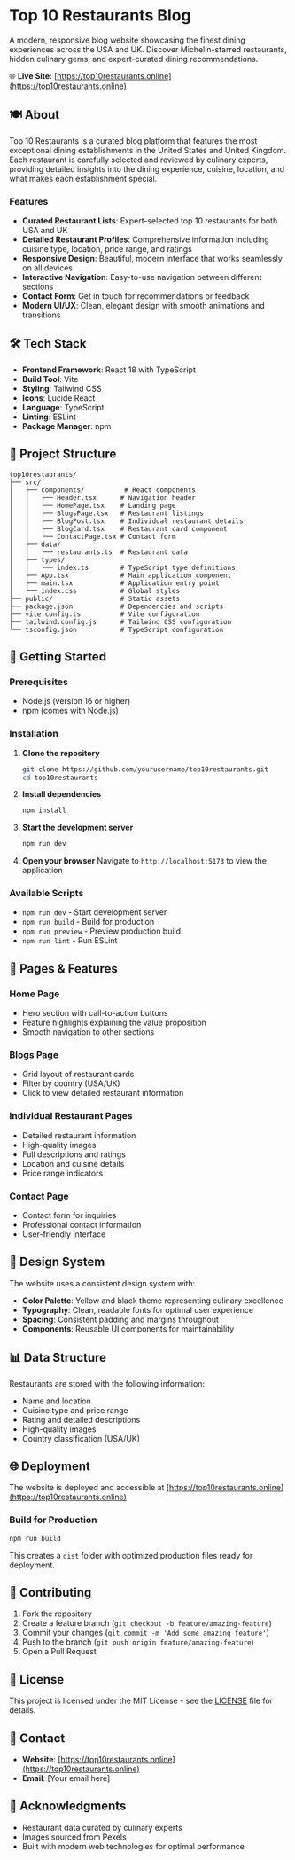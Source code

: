# Top 10 Restaurants Blog

A modern, responsive blog website showcasing the finest dining experiences across the USA and UK. Discover Michelin-starred restaurants, hidden culinary gems, and expert-curated dining recommendations.

🌐 **Live Site**: [https://top10restaurants.online](https://top10restaurants.online)

## 🍽️ About

Top 10 Restaurants is a curated blog platform that features the most exceptional dining establishments in the United States and United Kingdom. Each restaurant is carefully selected and reviewed by culinary experts, providing detailed insights into the dining experience, cuisine, location, and what makes each establishment special.

### Features

- **Curated Restaurant Lists**: Expert-selected top 10 restaurants for both USA and UK
- **Detailed Restaurant Profiles**: Comprehensive information including cuisine type, location, price range, and ratings
- **Responsive Design**: Beautiful, modern interface that works seamlessly on all devices
- **Interactive Navigation**: Easy-to-use navigation between different sections
- **Contact Form**: Get in touch for recommendations or feedback
- **Modern UI/UX**: Clean, elegant design with smooth animations and transitions

## 🛠️ Tech Stack

- **Frontend Framework**: React 18 with TypeScript
- **Build Tool**: Vite
- **Styling**: Tailwind CSS
- **Icons**: Lucide React
- **Language**: TypeScript
- **Linting**: ESLint
- **Package Manager**: npm

## 📁 Project Structure

```
top10restaurants/
├── src/
│   ├── components/          # React components
│   │   ├── Header.tsx      # Navigation header
│   │   ├── HomePage.tsx    # Landing page
│   │   ├── BlogsPage.tsx   # Restaurant listings
│   │   ├── BlogPost.tsx    # Individual restaurant details
│   │   ├── BlogCard.tsx    # Restaurant card component
│   │   └── ContactPage.tsx # Contact form
│   ├── data/
│   │   └── restaurants.ts  # Restaurant data
│   ├── types/
│   │   └── index.ts        # TypeScript type definitions
│   ├── App.tsx             # Main application component
│   ├── main.tsx            # Application entry point
│   └── index.css           # Global styles
├── public/                 # Static assets
├── package.json            # Dependencies and scripts
├── vite.config.ts          # Vite configuration
├── tailwind.config.js      # Tailwind CSS configuration
└── tsconfig.json           # TypeScript configuration
```

## 🚀 Getting Started

### Prerequisites

- Node.js (version 16 or higher)
- npm (comes with Node.js)

### Installation

1. **Clone the repository**
   ```bash
   git clone https://github.com/yourusername/top10restaurants.git
   cd top10restaurants
   ```

2. **Install dependencies**
   ```bash
   npm install
   ```

3. **Start the development server**
   ```bash
   npm run dev
   ```

4. **Open your browser**
   Navigate to `http://localhost:5173` to view the application

### Available Scripts

- `npm run dev` - Start development server
- `npm run build` - Build for production
- `npm run preview` - Preview production build
- `npm run lint` - Run ESLint

## 📱 Pages & Features

### Home Page
- Hero section with call-to-action buttons
- Feature highlights explaining the value proposition
- Smooth navigation to other sections

### Blogs Page
- Grid layout of restaurant cards
- Filter by country (USA/UK)
- Click to view detailed restaurant information

### Individual Restaurant Pages
- Detailed restaurant information
- High-quality images
- Full descriptions and ratings
- Location and cuisine details
- Price range indicators

### Contact Page
- Contact form for inquiries
- Professional contact information
- User-friendly interface

## 🎨 Design System

The website uses a consistent design system with:
- **Color Palette**: Yellow and black theme representing culinary excellence
- **Typography**: Clean, readable fonts for optimal user experience
- **Spacing**: Consistent padding and margins throughout
- **Components**: Reusable UI components for maintainability

## 📊 Data Structure

Restaurants are stored with the following information:
- Name and location
- Cuisine type and price range
- Rating and detailed descriptions
- High-quality images
- Country classification (USA/UK)

## 🌐 Deployment

The website is deployed and accessible at [https://top10restaurants.online](https://top10restaurants.online)

### Build for Production

```bash
npm run build
```

This creates a `dist` folder with optimized production files ready for deployment.

## 🤝 Contributing

1. Fork the repository
2. Create a feature branch (`git checkout -b feature/amazing-feature`)
3. Commit your changes (`git commit -m 'Add some amazing feature'`)
4. Push to the branch (`git push origin feature/amazing-feature`)
5. Open a Pull Request

## 📝 License

This project is licensed under the MIT License - see the [LICENSE](LICENSE) file for details.

## 📧 Contact

- **Website**: [https://top10restaurants.online](https://top10restaurants.online)
- **Email**: [Your email here]

## 🙏 Acknowledgments

- Restaurant data curated by culinary experts
- Images sourced from Pexels
- Built with modern web technologies for optimal performance
